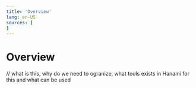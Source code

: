 ```yaml
---
title: 'Overview'
lang: en-US
sources: [
]
---
```


# Overview

// what is this, why do we need to ogranize, what tools exists in Hanami for this and what can be used
